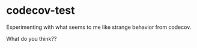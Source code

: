 # codecov-test

Experimenting with what seems to me like strange behavior from codecov.

What do you think??
